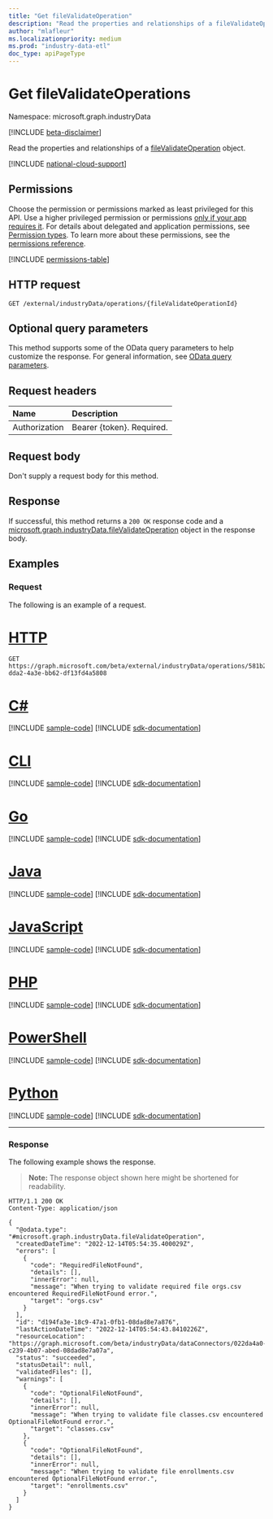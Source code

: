 ```yaml
---
title: "Get fileValidateOperation"
description: "Read the properties and relationships of a fileValidateOperation object."
author: "mlafleur"
ms.localizationpriority: medium
ms.prod: "industry-data-etl"
doc_type: apiPageType
---
```


# Get fileValidateOperations

Namespace: microsoft.graph.industryData

[!INCLUDE [beta-disclaimer](../../includes/beta-disclaimer.md)]

Read the properties and relationships of a [fileValidateOperation](../resources/industrydata-filevalidateoperation.md) object.

[!INCLUDE [national-cloud-support](../../includes/global-only.md)]

## Permissions

Choose the permission or permissions marked as least privileged for this API. Use a higher privileged permission or permissions [only if your app requires it](/graph/permissions-overview#best-practices-for-using-microsoft-graph-permissions). For details about delegated and application permissions, see [Permission types](/graph/permissions-overview#permission-types). To learn more about these permissions, see the [permissions reference](/graph/permissions-reference).

<!-- { "blockType": "permissions", "name": "industrydata_filevalidateoperation_get" } -->
[!INCLUDE [permissions-table](../includes/permissions/industrydata-filevalidateoperation-get-permissions.md)]

## HTTP request

<!-- {
  "blockType": "ignored"
}
-->

```http
GET /external/industryData/operations/{fileValidateOperationId}
```

## Optional query parameters

This method supports some of the OData query parameters to help customize the response. For general information, see [OData query parameters](/graph/query-parameters).

## Request headers

| Name          | Description               |
| :------------ | :------------------------ |
| Authorization | Bearer {token}. Required. |

## Request body

Don't supply a request body for this method.

## Response

If successful, this method returns a `200 OK` response code and a [microsoft.graph.industryData.fileValidateOperation](../resources/industrydata-filevalidateoperation.md) object in the response body.

## Examples

### Request

The following is an example of a request.

# [HTTP](#tab/http)
<!-- {
  "blockType": "request",
  "name": "get_fileValidateOperation",
  "sampleKeys": ["581b2ef8-dda2-4a3e-bb62-df13fd4a5808"]
}
-->

```msgraph-interactive
GET https://graph.microsoft.com/beta/external/industryData/operations/581b2ef8-dda2-4a3e-bb62-df13fd4a5808
```

# [C#](#tab/csharp)
[!INCLUDE [sample-code](../includes/snippets/csharp/get-filevalidateoperation-csharp-snippets.md)]
[!INCLUDE [sdk-documentation](../includes/snippets/snippets-sdk-documentation-link.md)]

# [CLI](#tab/cli)
[!INCLUDE [sample-code](../includes/snippets/cli/get-filevalidateoperation-cli-snippets.md)]
[!INCLUDE [sdk-documentation](../includes/snippets/snippets-sdk-documentation-link.md)]

# [Go](#tab/go)
[!INCLUDE [sample-code](../includes/snippets/go/get-filevalidateoperation-go-snippets.md)]
[!INCLUDE [sdk-documentation](../includes/snippets/snippets-sdk-documentation-link.md)]

# [Java](#tab/java)
[!INCLUDE [sample-code](../includes/snippets/java/get-filevalidateoperation-java-snippets.md)]
[!INCLUDE [sdk-documentation](../includes/snippets/snippets-sdk-documentation-link.md)]

# [JavaScript](#tab/javascript)
[!INCLUDE [sample-code](../includes/snippets/javascript/get-filevalidateoperation-javascript-snippets.md)]
[!INCLUDE [sdk-documentation](../includes/snippets/snippets-sdk-documentation-link.md)]

# [PHP](#tab/php)
[!INCLUDE [sample-code](../includes/snippets/php/get-filevalidateoperation-php-snippets.md)]
[!INCLUDE [sdk-documentation](../includes/snippets/snippets-sdk-documentation-link.md)]

# [PowerShell](#tab/powershell)
[!INCLUDE [sample-code](../includes/snippets/powershell/get-filevalidateoperation-powershell-snippets.md)]
[!INCLUDE [sdk-documentation](../includes/snippets/snippets-sdk-documentation-link.md)]

# [Python](#tab/python)
[!INCLUDE [sample-code](../includes/snippets/python/get-filevalidateoperation-python-snippets.md)]
[!INCLUDE [sdk-documentation](../includes/snippets/snippets-sdk-documentation-link.md)]

---

### Response

The following example shows the response.

> **Note:** The response object shown here might be shortened for readability.

<!-- {
  "blockType": "response",
  "truncated": true,
  "@odata.type": "microsoft.graph.industryData.fileValidateOperation"
}
-->

```http
HTTP/1.1 200 OK
Content-Type: application/json

{
  "@odata.type": "#microsoft.graph.industryData.fileValidateOperation",
  "createdDateTime": "2022-12-14T05:54:35.400029Z",
  "errors": [
    {
      "code": "RequiredFileNotFound",
      "details": [],
      "innerError": null,
      "message": "When trying to validate required file orgs.csv encountered RequiredFileNotFound error.",
      "target": "orgs.csv"
    }
  ],
  "id": "d194fa3e-18c9-47a1-0fb1-08dad8e7a876",
  "lastActionDateTime": "2022-12-14T05:54:43.8410226Z",
  "resourceLocation": "https://graph.microsoft.com/beta/industryData/dataConnectors/022da4a0-c239-4b07-abed-08dad8e7a07a",
  "status": "succeeded",
  "statusDetail": null,
  "validatedFiles": [],
  "warnings": [
    {
      "code": "OptionalFileNotFound",
      "details": [],
      "innerError": null,
      "message": "When trying to validate file classes.csv encountered OptionalFileNotFound error.",
      "target": "classes.csv"
    },
    {
      "code": "OptionalFileNotFound",
      "details": [],
      "innerError": null,
      "message": "When trying to validate file enrollments.csv encountered OptionalFileNotFound error.",
      "target": "enrollments.csv"
    }
  ]
}
```
